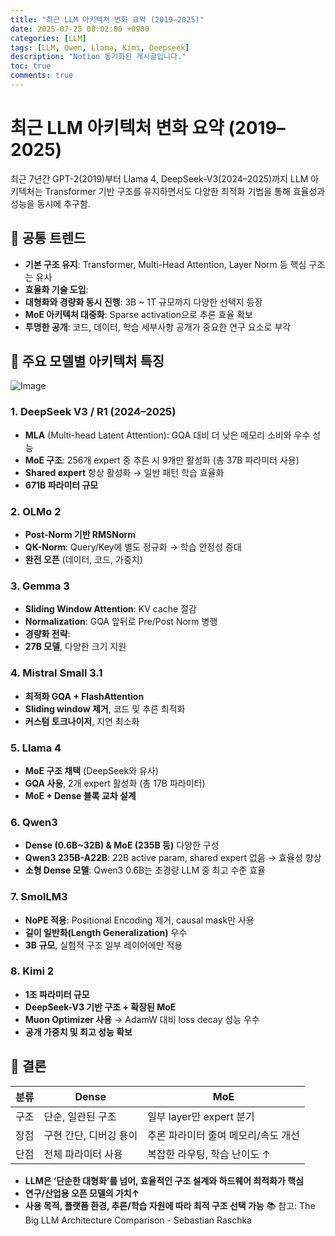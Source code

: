 ```yaml
---
title: "최근 LLM 아키텍처 변화 요약 (2019–2025)"
date: 2025-07-25 08:02:00 +0900
categories: [LLM]
tags: [LLM, Qwen, Llama, Kimi, Deepseek]
description: "Notion 동기화된 게시글입니다."
toc: true
comments: true
---
```


# 최근 LLM 아키텍처 변화 요약 (2019–2025)

최근 7년간 GPT-2(2019)부터 Llama 4, DeepSeek-V3(2024–2025)까지 LLM 아키텍처는 Transformer 기반 구조를 유지하면서도 다양한 최적화 기법을 통해 효율성과 성능을 동시에 추구함.

## 🔑 공통 트렌드

- **기본 구조 유지**: Transformer, Multi-Head Attention, Layer Norm 등 핵심 구조는 유사
- **효율화 기술 도입**:
- **대형화와 경량화 동시 진행**: 3B ~ 1T 규모까지 다양한 선택지 등장
- **MoE 아키텍처 대중화**: Sparse activation으로 추론 효율 확보
- **투명한 공개**: 코드, 데이터, 학습 세부사항 공개가 중요한 연구 요소로 부각
## 📌 주요 모델별 아키텍처 특징

![Image](https://prod-files-secure.s3.us-west-2.amazonaws.com/e6db513d-ec54-40ff-aa74-2487b0bcfe15/ac24fdd3-febf-45c7-8e99-afb6446591d8/image.png?X-Amz-Algorithm=AWS4-HMAC-SHA256&X-Amz-Content-Sha256=UNSIGNED-PAYLOAD&X-Amz-Credential=ASIAZI2LB4662RRKLBZW%2F20250725%2Fus-west-2%2Fs3%2Faws4_request&X-Amz-Date=20250725T233716Z&X-Amz-Expires=3600&X-Amz-Security-Token=IQoJb3JpZ2luX2VjECUaCXVzLXdlc3QtMiJHMEUCIEx87lTy9j0U8lPorwKn%2FEf6DtrXJe4C4zYp7nVUW9BnAiEA1MCmq5rLnXuJi7qCMkTbPhvPDJDztm5rVR8m99oQSMsq%2FwMIThAAGgw2Mzc0MjMxODM4MDUiDN3je1LpyQAn4CK0UyrcA9lwr%2BYcGQHYnsNn18QQ47DTpNUVzpsmA%2B%2BNfSmzn0JxNxpoGsrJmArb13UhPyN67hqdCfGHLEJbysZiollfQhRrLItI8VETelMyrNecPnEnDErnuEmjpr2ehC%2BQHdOj%2FNQ0v5%2FTKSltd3KsTmWdmeYLz9j2lWBMrfXBpyEmfvnl70RB%2F5ycORMM7MhdefBVR4l3i7zcJjkisKHNOoiy%2BH7HOFfTT1ApJtjYzU7OyVU1YSlnbsfLG4m4LTmw70hIDbuutOAeAgjKC040btrsX7E2yyyMrobmeOx47NPW0eoWtqCsENkHBXq0TJaHYncQ0PGCpoi9%2F49keWHj52lVc6WqYbxuDYNxCFjHS8tx0gYgmOBvmRiBWIywSYpD6liZQ%2FECWKxHf12Ceas%2FKGsSXoBLs1j8%2BJ6LFmLI2abL0w40WHiqlWYIy1wRO9XnwhvZPO4TD6SIh6Mbv6FuyfmRmsnReFLNVZwU6yibVfracTLc%2BbmXDzKenJD4nTVDydggrhOHYk%2FJteKJCvhIf%2FUgBI1KncfTOHFnvdtQq1jzLlCOhXyfQ%2FCEt2XQ2y0R%2FvHDcU4tT%2B%2F5HOBlK2ZvvXntnOjq3n%2FSSX3hW5cfJF7Pt%2B4l5vP89tXvqVZJs5r8MOTQj8QGOqUBKfhpoXns9Enn47gT0RiSTzbq8lhRzO3GtUxfKM5R1l1zU5zQ3Gvyajpn6%2BuBTc7c6uLW0lSabQcxhCZsMQSGGzLwcM4qHCwbVxnyQgD7lB9OgaZ%2BWy%2B4wMCO14l2fssKcvzwqTuaQN%2BhCdhtTZ5WMHQyot68xr5SwoVXoRnM8wvfNEt7eDH8aPmJqARxpA8iy%2BB1qb47CTNYmbodbzKqSEFqP2XT&X-Amz-Signature=c35809157c977bc4a984e48cdcd6524b9403765de3abc567534ed99ff7291e25&X-Amz-SignedHeaders=host&x-amz-checksum-mode=ENABLED&x-id=GetObject)

### 1. DeepSeek V3 / R1 (2024–2025)

- **MLA** (Multi-head Latent Attention): GQA 대비 더 낮은 메모리 소비와 우수 성능
- **MoE 구조**: 256개 expert 중 추론 시 9개만 활성화 (총 37B 파라미터 사용)
- **Shared expert** 항상 활성화 → 일반 패턴 학습 효율화
- **671B 파라미터 규모**
### 2. OLMo 2

- **Post-Norm 기반 RMSNorm**
- **QK-Norm**: Query/Key에 별도 정규화 → 학습 안정성 증대
- **완전 오픈** (데이터, 코드, 가중치)
### 3. Gemma 3

- **Sliding Window Attention**: KV cache 절감
- **Normalization**: GQA 앞뒤로 Pre/Post Norm 병행
- **경량화 전략**:
- **27B 모델**, 다양한 크기 지원
### 4. Mistral Small 3.1

- **최적화 GQA + FlashAttention**
- **Sliding window 제거**, 코드 및 추론 최적화
- **커스텀 토크나이저**, 지연 최소화
### 5. Llama 4

- **MoE 구조 채택** (DeepSeek와 유사)
- **GQA 사용**, 2개 expert 활성화 (총 17B 파라미터)
- **MoE + Dense 블록 교차 설계**
### 6. Qwen3

- **Dense (0.6B~32B) & MoE (235B 등)** 다양한 구성
- **Qwen3 235B-A22B**: 22B active param, shared expert 없음 → 효율성 향상
- **소형 Dense 모델**: Qwen3 0.6B는 초경량 LLM 중 최고 수준 효율
### 7. SmolLM3

- **NoPE 적용**: Positional Encoding 제거, causal mask만 사용
- **길이 일반화(Length Generalization)** 우수
- **3B 규모**, 실험적 구조 일부 레이어에만 적용
### 8. Kimi 2

- **1조 파라미터 규모**
- **DeepSeek-V3 기반 구조 + 확장된 MoE**
- **Muon Optimizer 사용** → AdamW 대비 loss decay 성능 우수
- **공개 가중치 및 최고 성능 확보**
## 🧩 결론

| 분류 | Dense | MoE |
| --- | --- | --- |
| 구조 | 단순, 일관된 구조 | 일부 layer만 expert 분기 |
| 장점 | 구현 간단, 디버깅 용이 | 추론 파라미터 줄여 메모리/속도 개선 |
| 단점 | 전체 파라미터 사용 | 복잡한 라우팅, 학습 난이도 ↑ |

- **LLM은 ‘단순한 대형화’를 넘어, 효율적인 구조 설계와 하드웨어 최적화가 핵심**
- **연구/산업용 오픈 모델의 가치↑**
- **사용 목적, 플랫폼 환경, 추론/학습 자원에 따라 최적 구조 선택 가능**
📚 참고: The Big LLM Architecture Comparison - Sebastian Raschka


